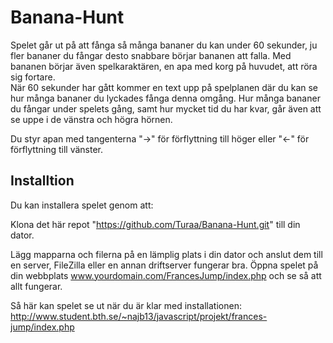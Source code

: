 <h1>Banana-Hunt</h1>

<p>Spelet går ut på att fånga så många bananer du kan under 60 sekunder, ju fler bananer du fångar desto snabbare börjar bananen att falla. Med bananen börjar även spelkaraktären, en apa med korg på huvudet, att röra sig fortare. 
</br>När 60 sekunder har gått kommer en text upp på spelplanen där du kan se hur många bananer du lyckades fånga denna omgång. Hur många bananer du fångar under spelets gång, samt hur mycket tid du har kvar, går även att se uppe i de vänstra och högra hörnen.</p> 

<p>Du styr apan med tangenterna "→" för förflyttning till höger eller "←" för förflyttning till vänster. </p>


<h2>Installtion</h2>
Du kan installera spelet genom att:

Klona det här repot "https://github.com/Turaa/Banana-Hunt.git" till din dator.

Lägg mapparna och filerna på en lämplig plats i din dator och anslut dem till en server, FileZilla eller en annan driftserver fungerar bra. Öppna spelet på din webbplats www.yourdomain.com/FrancesJump/index.php och se så att allt fungerar.

Så här kan spelet se ut när du är klar med installationen:
http://www.student.bth.se/~najb13/javascript/projekt/frances-jump/index.php 



